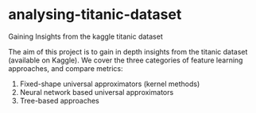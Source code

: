 # analysing-titanic-dataset
Gaining Insights from the kaggle titanic dataset

The aim of this project is to gain in depth insights from the titanic dataset (available on Kaggle). We cover the three categories of feature learning approaches, and compare metrics:
1. Fixed-shape universal approximators (kernel methods) 
2. Neural network based universal approximators 
3. Tree-based approaches

